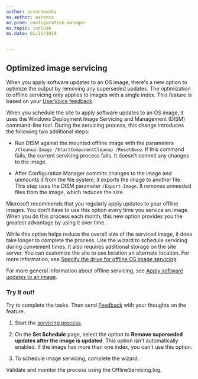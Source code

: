 ```yaml
---
author: aczechowski
ms.author: aaroncz
ms.prod: configuration-manager
ms.topic: include
ms.date: 01/22/2019


---
```


## <a name="bkmk_resetbase"></a> Optimized image servicing
<!--3555951-->

When you apply software updates to an OS image, there's a new option to optimize the output by removing any superseded updates. The optimization to offline servicing only applies to images with a single index. This feature is based on your [UserVoice feedback](https://configurationmanager.uservoice.com/forums/300492-ideas/suggestions/34230259-integrate-resetbase-and-wim-optimization-exportin). 

When you schedule the site to apply software updates to an OS image, it uses the Windows Deployment Image Servicing and Management (DISM) command-line tool. During the servicing process, this change introduces the following two additional steps:  

- Run DISM against the mounted offline image with the parameters `/Cleanup-Image /StartComponentCleanup /ResetBase`. If this command fails, the current servicing process fails. It doesn't commit any changes to the image.  

-  After Configuration Manager commits changes to the image and unmounts it from the file system, it exports the image to another file. This step uses the DISM parameter `/Export-Image`. It removes unneeded files from the image, which reduces the size.  

Microsoft recommends that you regularly apply updates to your offline images. You don't have to use this option every time you service an image. When you do this process each month, this new option provides you the greatest advantage by using it over time. 

While this option helps reduce the overall size of the serviced image, it does take longer to complete the process. Use the wizard to schedule servicing during convenient times. It also requires additional storage on the site server. You can customize the site to use location an alternate location. For more information, see [Specify the drive for offline OS image servicing](/sccm/osd/get-started/manage-operating-system-images#bkmk_servicing-drive). 

For more general information about offline servicing, see [Apply software updates to an image](/sccm/osd/get-started/manage-operating-system-images#BKMK_OSImagesApplyUpdates). 


### Try it out!

Try to complete the tasks. Then send [Feedback](/sccm/core/understand/find-help#product-feedback) with your thoughts on the feature.

1. Start the [servicing process](/sccm/osd/get-started/manage-operating-system-images#servicing-process).  

2. On the **Set Schedule** page, select the option to **Remove superseded updates after the image is updated**. This option isn't automatically enabled. If the image has more than one index, you can't use this option.  

3. To schedule image servicing, complete the wizard.  

Validate and monitor the process using the OfflineServicing.log. 

